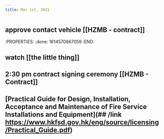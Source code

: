 ```yaml
---
title: Mar 1st, 2021
---
```


## approve contact vehicle [[HZMB - contract]]
:PROPERTIES:
:done: 1614570867059
:END:
## watch [[the little thing]]
## 2:30 pm contract signing ceremony [[HZMB - Contract]]
## [Practical Guide for Design, Installation, Acceptance and Maintenance of Fire Service Installations and Equipment](## /link https://www.hkfsd.gov.hk/eng/source/licensing/Practical_Guide.pdf)
##

